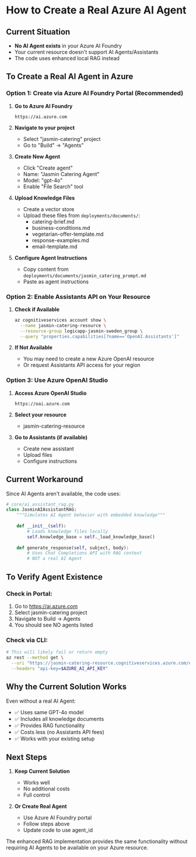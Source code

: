 # How to Create a Real Azure AI Agent

## Current Situation
- **No AI Agent exists** in your Azure AI Foundry
- Your current resource doesn't support AI Agents/Assistants
- The code uses enhanced local RAG instead

## To Create a Real AI Agent in Azure

### Option 1: Create via Azure AI Foundry Portal (Recommended)

1. **Go to Azure AI Foundry**
   ```
   https://ai.azure.com
   ```

2. **Navigate to your project**
   - Select "jasmin-catering" project
   - Go to "Build" → "Agents"

3. **Create New Agent**
   - Click "Create agent"
   - Name: "Jasmin Catering Agent"
   - Model: "gpt-4o"
   - Enable "File Search" tool

4. **Upload Knowledge Files**
   - Create a vector store
   - Upload these files from `deployments/documents/`:
     - catering-brief.md
     - business-conditions.md
     - vegetarian-offer-template.md
     - response-examples.md
     - email-template.md

5. **Configure Agent Instructions**
   - Copy content from `deployments/documents/jasmin_catering_prompt.md`
   - Paste as agent instructions

### Option 2: Enable Assistants API on Your Resource

1. **Check if Available**
   ```bash
   az cognitiveservices account show \
     --name jasmin-catering-resource \
     --resource-group logicapp-jasmin-sweden_group \
     --query "properties.capabilities[?name=='OpenAI.Assistants']"
   ```

2. **If Not Available**
   - You may need to create a new Azure OpenAI resource
   - Or request Assistants API access for your region

### Option 3: Use Azure OpenAI Studio

1. **Access Azure OpenAI Studio**
   ```
   https://oai.azure.com
   ```

2. **Select your resource**
   - jasmin-catering-resource

3. **Go to Assistants (if available)**
   - Create new assistant
   - Upload files
   - Configure instructions

## Current Workaround

Since AI Agents aren't available, the code uses:
```python
# core/ai_assistant_rag.py
class JasminAIAssistantRAG:
    """Simulates AI Agent behavior with embedded knowledge"""
    
    def __init__(self):
        # Loads knowledge files locally
        self.knowledge_base = self._load_knowledge_base()
    
    def generate_response(self, subject, body):
        # Uses Chat Completions API with RAG context
        # NOT a real AI Agent
```

## To Verify Agent Existence

### Check in Portal:
1. Go to https://ai.azure.com
2. Select jasmin-catering project
3. Navigate to Build → Agents
4. You should see NO agents listed

### Check via CLI:
```bash
# This will likely fail or return empty
az rest --method get \
  --uri "https://jasmin-catering-resource.cognitiveservices.azure.com/openai/assistants?api-version=2024-02-01" \
  --headers "api-key=$AZURE_AI_API_KEY"
```

## Why the Current Solution Works

Even without a real AI Agent:
- ✅ Uses same GPT-4o model
- ✅ Includes all knowledge documents
- ✅ Provides RAG functionality
- ✅ Costs less (no Assistants API fees)
- ✅ Works with your existing setup

## Next Steps

1. **Keep Current Solution**
   - Works well
   - No additional costs
   - Full control

2. **Or Create Real Agent**
   - Use Azure AI Foundry portal
   - Follow steps above
   - Update code to use agent_id

The enhanced RAG implementation provides the same functionality without requiring AI Agents to be available on your Azure resource.